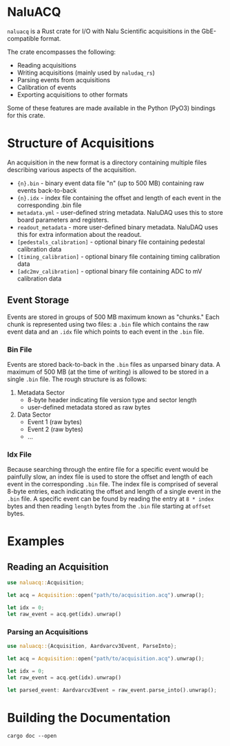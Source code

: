 # NaluACQ

`naluacq` is a Rust crate for I/O with Nalu Scientific acquisitions in the GbE-compatible format.

The crate encompasses the following:
- Reading acquisitions
- Writing acquisitions (mainly used by `naludaq_rs`)
- Parsing events from acquisitions
- Calibration of events
- Exporting acquisitions to other formats

Some of these features are made available in the Python (PyO3) bindings for this crate.

# Structure of Acquisitions

An acquisition in the new format is a directory containing multiple files describing various
aspects of the acquisition.

- `{n}.bin` - binary event data file "n" (up to 500 MB) containing raw events back-to-back
- `{n}.idx` - index file containing the offset and length of each event in the corresponding .bin file
- `metadata.yml` - user-defined string metadata. NaluDAQ uses this to store board parameters and registers.
- `readout_metadata` - more user-defined binary metadata. NaluDAQ uses this for extra information about the readout.
- `[pedestals_calibration]` - optional binary file containing pedestal calibration data
- `[timing_calibration]` - optional binary file containing timing calibration data
- `[adc2mv_calibration]` - optional binary file containing ADC to mV calibration data

## Event Storage

Events are stored in groups of 500 MB maximum known as "chunks." Each chunk is represented using two files: a `.bin` file
which contains the raw event data and an `.idx` file which points to each event in the `.bin` file.

### Bin File

Events are stored back-to-back in the `.bin` files as unparsed binary data. A maximum of 500 MB (at the time of writing) is
allowed to be stored in a single `.bin` file. The rough structure is as follows:

1. Metadata Sector
    - 8-byte header indicating file version type and sector length
    - user-defined metadata stored as raw bytes
2. Data Sector
    - Event 1 (raw bytes)
    - Event 2 (raw bytes)
    - ...

### Idx File

Because searching through the entire file for a specific event would be painfully slow, an index file is
used to store the offset and length of each event in the corresponding `.bin` file. The index file is
comprised of several 8-byte entries, each indicating the offset and length of a single event in the `.bin` file.
A specific event can be found by reading the entry at `8 * index` bytes and then reading `length` bytes from
the `.bin` file starting at `offset` bytes.


# Examples


## Reading an Acquisition

```rust
use naluacq::Acquisition;

let acq = Acquisition::open("path/to/acquisition.acq").unwrap();

let idx = 0;
let raw_event = acq.get(idx).unwrap()
```


### Parsing an Acquisitions

```rust
use naluacq::{Acquisition, Aardvarcv3Event, ParseInto};

let acq = Acquisition::open("path/to/acquisition.acq").unwrap();

let idx = 0;
let raw_event = acq.get(idx).unwrap()

let parsed_event: Aardvarcv3Event = raw_event.parse_into().unwrap();
```


# Building the Documentation

```
cargo doc --open
```
